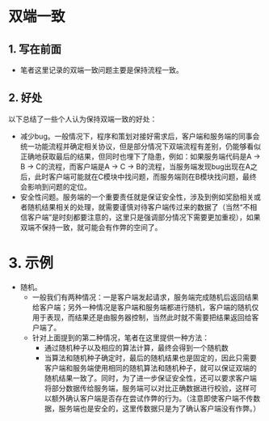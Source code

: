# 双端一致

## 1. 写在前面

- 笔者这里记录的双端一致问题主要是保持流程一致。

## 2. 好处

以下总结了一些个人认为保持双端一致的好处：

- 减少bug。一般情况下，程序和策划对接好需求后，客户端和服务端的同事会统一功能流程并确定相关协议，但是部分情况下双端流程有差别，仍能够看似正确地获取最后的结果，但同时也埋下了隐患，例如：如果服务端代码是A -> B -> C的流程，而客户端是A -> C -> B的流程，当服务端发现bug出现在A之后，此时客户端可能就在C模块中找问题，而服务端则在B模块找问题，最终会影响到问题的定位。
- 安全性问题。服务端的一个重要责任就是保证安全性，涉及到例如奖励相关或者随机结果相关的处理，就需要谨慎对待客户端传过来的数据了（当然“不相信客户端”是时刻都要注意的，这里只是强调部分情况下需要更加重视），如果双端不保持一致，就可能会有作弊的空间了。

# 3. 示例

- 随机。
  - 一般我们有两种情况：一是客户端发起请求，服务端完成随机后返回结果给客户端；另外一种情况是客户端和服务端都进行随机，客户端的随机仅用于表现，而结果还是由服务器控制，当然此时就不需要把结果返回给客户端了。
  - 针对上面提到的第二种情况，笔者在这里提供一种方法：
    - 通过随机种子以及相应的算法计算，最终会得到一个随机数
    - 当算法和随机种子确定时，最后的随机结果也是固定的，因此只需要客户端和服务端使用相同的随机算法和随机种子，就可以保证双端的随机结果一致了。同时，为了进一步保证安全性，还可以要求客户端将部分数据传给服务端，服务端可以对比正确数据进行校验，这样可以额外确认客户端是否存在尝试作弊的行为。（注意即使客户端不传数据，服务端也是安全的，这里传数据只是为了确认客户端没有作弊。）
